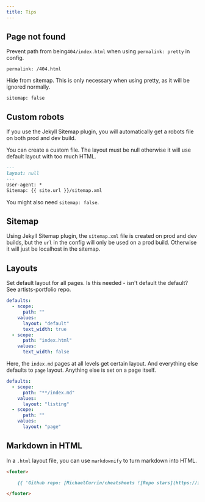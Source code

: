 ```yaml
---
title: Tips
---
```



## Page not found




Prevent  path from being`404/index.html` when using `permalink: pretty` in config.

```
permalink: /404.html
```

Hide from sitemap. This is only necessary when using pretty, as it will be ignored normally.

```
sitemap: false
```

## Custom robots

If you use the Jekyll Sitemap plugin, you will automatically get a robots file on both prod and dev build.

You can create a custom file. The layout must be null otherwise it will use default layout with too much HTML.

```markdown
---
layout: null
---
User-agent: *
Sitemap: {{ site.url }}/sitemap.xml
```

You might also need `sitemap: false`.

## Sitemap

Using Jekyll Sitemap plugin, the `sitemap.xml` file is created on prod and dev builds, but the `url` in the config will only be used on a prod build. Otherwise it will just be localhost in the sitemap.


## Layouts

Set default layout for all pages. Is this needed - isn't default the default? See artists-portfolio repo.

```yaml
defaults:
  - scope:
      path: ""
    values:
      layout: "default"
      text_width: true
  - scope:
      path: "index.html"
    values:
      text_width: false
 ```

Here, the `index.md` pages at all levels get certain layout. And everything else defaults to `page` layout. Anything else is set on a page itself.

```yaml
defaults:
  - scope:
      path: "**/index.md"
    values:
      layout: "listing"
  - scope:
      path: ""
    values:
      layout: "page"
```

## Markdown in HTML

In a `.html` layout file, you can use `markdownify` to turn markdown into HTML.

```markdown
<footer>

    {{ 'Github repo: [MichaelCurrin/cheatsheets ![Repo stars](https://img.shields.io/github/stars/MichaelCurrin/cheatsheets?style=social)](https://github.com/MichaelCurrin/cheatsheets)' | markdownify }}

</footer>
```
